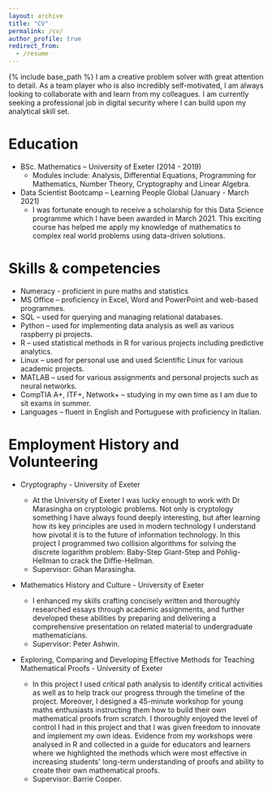 ```yaml
---
layout: archive
title: "CV"
permalink: /cv/
author_profile: true
redirect_from:
  - /resume
---
```


{% include base_path %}
I am a creative problem solver with great attention to detail. As a team player who is also incredibly self-motivated, I am always looking to collaborate with and learn from my colleagues. I am currently seeking a professional job in digital security where I can build upon my analytical skill set. 

Education
======
* BSc. Mathematics  –  University of Exeter (2014 - 2019) 
  * Modules include: Analysis, Differential Equations, Programming for Mathematics, Number Theory, Cryptography and Linear Algebra. 
* Data Scientist Bootcamp – Learning People Global (January - March 2021)
   * I was fortunate enough to receive a scholarship for this Data Science programme which I have been awarded in March 2021. This exciting course has helped me apply my knowledge of mathematics to complex real world problems using data-driven solutions. 


Skills & competencies
======
* Numeracy - proficient in pure maths and statistics 
* MS Office –  proficiency in Excel, Word and PowerPoint and web-based programmes.
* SQL –  used for querying and managing relational databases.
* Python –  used for implementing data analysis as well as various raspberry pi projects.
* R –  used statistical methods in R for various projects including predictive analytics.
* Linux –  used for personal use and used Scientific Linux for various academic projects.
* MATLAB –  used for various assignments and personal projects such as neural networks.
* CompTIA A+, ITF+, Network+ – studying in my own time as I am due to sit exams in summer.
* Languages –  fluent in English and Portuguese with proficiency in Italian. 
  
Employment History and Volunteering 
======

* Cryptography - University of Exeter
   * At the University of Exeter I was lucky enough to work with Dr Marasingha on cryptologic problems. Not only is cryptology something I have always found deeply interesting, but after learning how its key principles are used in modern technology I understand how pivotal it is to the future of information technology. In this project I programmed two collision algorithms for solving the discrete logarithm problem: Baby-Step Giant-Step and Pohlig-Hellman to crack the Diffie-Hellman. 
   * Supervisor: Gihan Marasingha.

* Mathematics History and Culture - University of Exeter
  * I enhanced my skills crafting concisely written and thoroughly researched essays through academic assignments, and further developed these abilities by preparing and delivering a comprehensive presentation on related material to undergraduate mathematicians. 
  * Supervisor: Peter Ashwin.

* Exploring, Comparing and Developing Effective Methods for Teaching Mathematical Proofs - University of Exeter
   * In this project I used critical path analysis to identify critical activities as well as to help track our progress through the timeline of the project. Moreover, I designed a 45-minute workshop for young maths enthusiasts instructing them how to build their own mathematical proofs from scratch. I thoroughly enjoyed the level of control I had in this project and that I was given freedom to innovate and implement my own ideas. Evidence from my workshops were analysed in R and collected in a guide for educators and learners where we highlighted the methods which were most effective in increasing students' long-term understanding of proofs and ability to create their own mathematical proofs.
   * Supervisor: Barrie Cooper.


